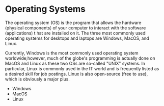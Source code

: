 # Operating Systems

The operating system (OS) is the program that allows the hardware (physical components) of your computer to interact with the software (applications) t hat are installed on it. The three most commonly used operating systems for desktops and laptops are Windows, MacOS, and Linux.

Currently, Windows is the most commonly used operating system worldwide;however, much of the globe's programming is actually done on MacOS and Linux as these two OSs are so-called "UNIX" systems. In particular, Linux is commonly used in the IT world and is frequently listed as a desired skill for job postings. Linux is also open-source (free to use), which is obviously a major plus.

* Windows
* MacOS
* Linux